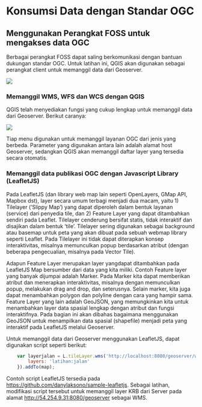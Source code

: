 # Konsumsi Data dengan Standar OGC

## Menggunakan Perangkat FOSS untuk mengakses data OGC
Berbagai perangkat FOSS dapat saling berkomunikasi dengan bantuan dukungan standar OGC. Untuk latihan ini, QGIS akan digunakan sebagai perangkat client untuk memanggil data dari Geoserver.

![](img/2020-12-04-05-23-55.png)


### Memanggil WMS, WFS dan WCS dengan QGIS
QGIS telah menyediakan fungsi yang cukup lengkap untuk memanggil data dari Geoserver. Berikut caranya:

![](img/2020-12-04-08-47-22.png)

Tiap menu digunakan untuk memanggil layanan OGC dari jenis yang berbeda. Parameter yang digunakan antara lain adalah alamat host Geoserver, sedangkan QGIS akan memanggil daftar layer yang tersedia secara otomatis.

### Memanggil data publikasi OGC dengan Javascript Library (LeafletJS)

Pada LeafletJS (dan library web map lain seperti OpenLayers, GMap API, Mapbox dst), layer secara umum terbagi menjadi dua macam, yaitu 1) Tilelayer (‘Slippy Map’) yang dapat diperoleh dalam bentuk layanan (service) dari penyedia tile, dan 2) Feature Layer yang dapat ditambahkan sendiri pada Leaflet. Tilelayer cenderung bersifat statis, tidak interaktif dan disajikan dalam bentuk ‘tile’. Tilelayer sering digunakan sebagai background atau basemap untuk peta yang akan dibuat pada sebuah webmap library seperti Leaflet. Pada Tilelayer ini tidak dapat diterapkan konsep interaktivitas, misalnya memunculkan popup berdasarkan atribut (dengan beberapa pengecualian, misalnya pada Vector Tile).

Adapun Feature Layer merupakan layer yangdapat ditambahkan pada LeafletJS Map bersumber dari data yang kita miliki. Contoh Feature layer yang banyak dijumpai adalah Marker. Pada Marker kita dapat memberikan atribut dan menerapkan interaktivitas, misalnya dengan memunculkan popup, melakukan drag and drop, dan seterusnya. Selain marker, kita juga dapat menambahkan polygon dan polyline dengan cara yang hampir sama. Feature Layer yang lain adalah GeoJSON, yang memungkinkan kita untuk menambahkan layer data spasial lengkap dengan atribut dan fungsi interaktifnya. Pada bagian ini akan dibahas bagaimana menggunakan GeoJSON untuk menampilkan data spasial (shapefile) menjadi peta yang interaktif pada LeafletJS melalui Geoserver.

Untuk memanggil data dari Geoserver menggunakan LeafletJS, dapat digunakan script seperti berikut:

```javascript
    var layerjalan = L.tileLayer.wms('http://localhost:8080/geoserver/wms?', {
        layers: 'latihan:jalan'
    }).addTo(map);
```

Contoh script LeafletJS tersedia pada https://github.com/danylaksono/sample-leafletjs. Sebagai latihan, modifikasi script tersebut untuk memanggil layer KRB dari Server pada alamat http://54.254.9.31:8080/geoserver sebagai WMS. 








